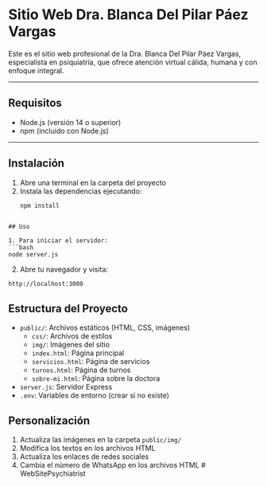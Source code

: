 # Sitio Web Dra. Blanca Del Pilar Páez Vargas

Este es el sitio web profesional de la Dra. Blanca Del Pilar Páez Vargas, especialista en psiquiatría, que ofrece atención virtual cálida, humana y con enfoque integral.

---

## Requisitos

- Node.js (versión 14 o superior)  
- npm (incluido con Node.js)

---

## Instalación

1. Abre una terminal en la carpeta del proyecto  
2. Instala las dependencias ejecutando:  
   ```bash
   npm install

```

## Uso

1. Para iniciar el servidor:
```bash
node server.js
```

2. Abre tu navegador y visita:
```
http://localhost:3000
```

## Estructura del Proyecto

- `public/`: Archivos estáticos (HTML, CSS, imágenes)
  - `css/`: Archivos de estilos
  - `img/`: Imágenes del sitio
  - `index.html`: Página principal
  - `servicios.html`: Página de servicios
  - `turnos.html`: Página de turnos
  - `sobre-mi.html`: Página sobre la doctora
- `server.js`: Servidor Express
- `.env`: Variables de entorno (crear si no existe)

## Personalización

1. Actualiza las imágenes en la carpeta `public/img/`
2. Modifica los textos en los archivos HTML
3. Actualiza los enlaces de redes sociales
4. Cambia el número de WhatsApp en los archivos HTML # WebSitePsychiatrist
